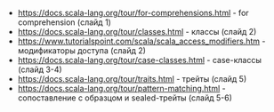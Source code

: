 * https://docs.scala-lang.org/tour/for-comprehensions.html - for comprehension (слайд 1)
* https://docs.scala-lang.org/tour/classes.html - классы (слайд 2)
* https://www.tutorialspoint.com/scala/scala_access_modifiers.htm - модификаторы доступа (слайд 2)
* https://docs.scala-lang.org/tour/case-classes.html - case-классы (слайд 3-4)
* https://docs.scala-lang.org/tour/traits.html - трейты (слайд 5)
* https://docs.scala-lang.org/tour/pattern-matching.html - сопоставление с образцом и sealed-трейты (слайд 5-6)
